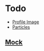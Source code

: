 # Todo
- [Profile Image](https://snorpey.github.io/triangulation/)
- [Particles](https://github.com/Wufe/react-particles-js)

## [Mock](https://wireframe.cc/uAbaSS)